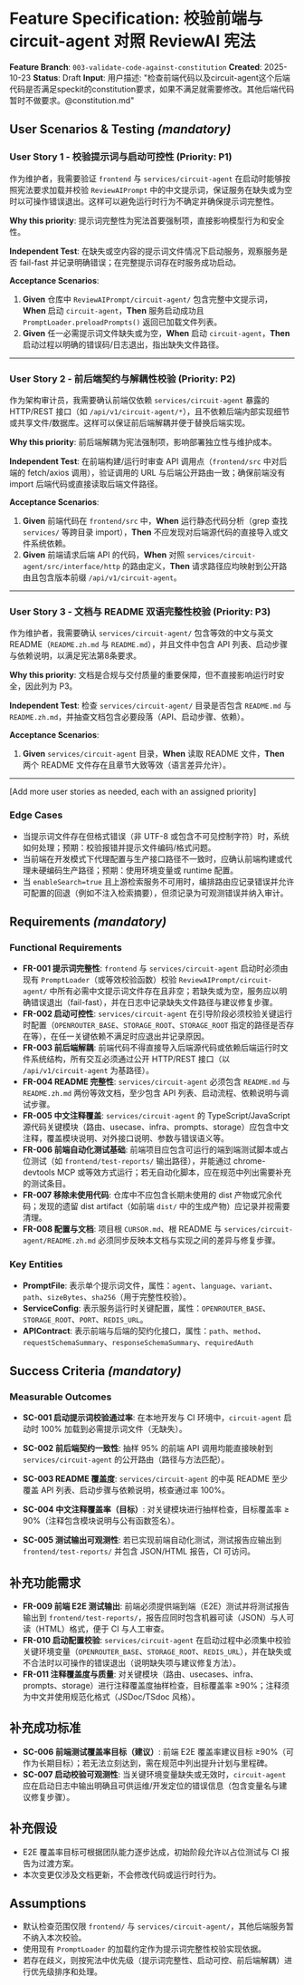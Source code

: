 # Feature Specification: 校验前端与 circuit-agent 对照 ReviewAI 宪法

**Feature Branch**: `003-validate-code-against-constitution`
**Created**: 2025-10-23
**Status**: Draft
**Input**: 用户描述: "检查前端代码以及circuit-agent这个后端代码是否满足speckit的constitution要求，如果不满足就需要修改。其他后端代码暂时不做要求。@constitution.md"

## User Scenarios & Testing *(mandatory)*

<!--
  IMPORTANT: User stories should be PRIORITIZED as user journeys ordered by importance.
  Each user story/journey must be INDEPENDENTLY TESTABLE - meaning if you implement just ONE of them,
  you should still have a viable MVP (Minimum Viable Product) that delivers value.

  Assign priorities (P1, P2, P3, etc.) to each story, where P1 is the most critical.
  Think of each story as a standalone slice of functionality that can be:
  - Developed independently
  - Tested independently
  - Deployed independently
  - Demonstrated to users independently
-->

### User Story 1 - 校验提示词与启动可控性 (Priority: P1)

作为维护者，我需要验证 `frontend` 与 `services/circuit-agent` 在启动时能够按照宪法要求加载并校验 `ReviewAIPrompt` 中的中文提示词，保证服务在缺失或为空时以可操作错误退出。这样可以避免运行时行为不确定并确保提示词完整性。

**Why this priority**: 提示词完整性为宪法首要强制项，直接影响模型行为和安全性。

**Independent Test**: 在缺失或空内容的提示词文件情况下启动服务，观察服务是否 fail-fast 并记录明确错误；在完整提示词存在时服务成功启动。

**Acceptance Scenarios**:

1. **Given** 仓库中 `ReviewAIPrompt/circuit-agent/` 包含完整中文提示词，**When** 启动 `circuit-agent`，**Then** 服务启动成功且 `PromptLoader.preloadPrompts()` 返回已加载文件列表。
2. **Given** 任一必需提示词文件缺失或为空，**When** 启动 `circuit-agent`，**Then** 启动过程以明确的错误码/日志退出，指出缺失文件路径。

---

### User Story 2 - 前后端契约与解耦性校验 (Priority: P2)

作为架构审计员，我需要确认前端仅依赖 `services/circuit-agent` 暴露的 HTTP/REST 接口（如 `/api/v1/circuit-agent/*`），且不依赖后端内部实现细节或共享文件/数据库。这样可以保证前后端解耦并便于替换后端实现。

**Why this priority**: 前后端解耦为宪法强制项，影响部署独立性与维护成本。

**Independent Test**: 在前端构建/运行时审查 API 调用点（`frontend/src` 中对后端的 fetch/axios 调用），验证调用的 URL 与后端公开路由一致；确保前端没有 import 后端代码或直接读取后端文件路径。

**Acceptance Scenarios**:

1. **Given** 前端代码在 `frontend/src` 中，**When** 运行静态代码分析（grep 查找 `services/` 等跨目录 import），**Then** 不应发现对后端源代码的直接导入或文件系统依赖。
2. **Given** 前端请求后端 API 的代码，**When** 对照 `services/circuit-agent/src/interface/http` 的路由定义，**Then** 请求路径应均映射到公开路由且包含版本前缀 `/api/v1/circuit-agent`。

---

### User Story 3 - 文档与 README 双语完整性校验 (Priority: P3)

作为维护者，我需要确认 `services/circuit-agent/` 包含等效的中文与英文 README（`README.zh.md` 与 `README.md`），并且文件中包含 API 列表、启动步骤与依赖说明，以满足宪法第8条要求。

**Why this priority**: 文档是合规与交付质量的重要保障，但不直接影响运行时安全，因此列为 P3。

**Independent Test**: 检查 `services/circuit-agent/` 目录是否包含 `README.md` 与 `README.zh.md`，并抽查文档包含必要段落（API、启动步骤、依赖）。

**Acceptance Scenarios**:

1. **Given** `services/circuit-agent` 目录，**When** 读取 README 文件，**Then** 两个 README 文件存在且章节大致等效（语言差异允许）。

---

[Add more user stories as needed, each with an assigned priority]

### Edge Cases

- 当提示词文件存在但格式错误（非 UTF-8 或包含不可见控制字符）时，系统如何处理；预期：校验报错并提示文件编码/格式问题。
- 当前端在开发模式下代理配置与生产接口路径不一致时，应确认前端构建或代理未硬编码生产路径；预期：使用环境变量或 runtime 配置。
- 当 `enableSearch=true` 且上游检索服务不可用时，编排路由应记录错误并允许可配置的回退（例如不注入检索摘要），但须记录为可观测错误并纳入审计。

## Requirements *(mandatory)*

<!--
  ACTION REQUIRED: The content in this section represents placeholders.
  Fill them out with the right functional requirements.
-->

### Functional Requirements

- **FR-001 提示词完整性**: `frontend` 与 `services/circuit-agent` 启动时必须由现有 `PromptLoader`（或等效校验函数）校验 `ReviewAIPrompt/circuit-agent/` 中所有必需中文提示词文件存在且非空；若缺失或为空，服务应以明确错误退出（fail-fast），并在日志中记录缺失文件路径与建议修复步骤。
- **FR-002 启动可控性**: `services/circuit-agent` 在引导阶段必须校验关键运行时配置（`OPENROUTER_BASE`、`STORAGE_ROOT`、`STORAGE_ROOT` 指定的路径是否存在等），在任一关键依赖不满足时应退出并记录原因。
- **FR-003 前后端解耦**: 前端代码不得直接导入后端源代码或依赖后端运行时文件系统结构，所有交互必须通过公开 HTTP/REST 接口（以 `/api/v1/circuit-agent` 为基路径）。
- **FR-004 README 完整性**: `services/circuit-agent` 必须包含 `README.md` 与 `README.zh.md` 两份等效文档，至少包含 API 列表、启动流程、依赖说明与调试步骤。
- **FR-005 中文注释覆盖**: `services/circuit-agent` 的 TypeScript/JavaScript 源代码关键模块（路由、usecase、infra、prompts、storage）应包含中文注释，覆盖模块说明、对外接口说明、参数与错误语义等。
- **FR-006 前端自动化测试基础**: 前端项目应包含可运行的端到端测试脚本或占位测试（如 `frontend/test-reports/` 输出路径），并能通过 chrome-devtools MCP 或等效方式运行；若无自动化脚本，应在规范中列出需要补充的测试条目。
- **FR-007 移除未使用代码**: 仓库中不应包含长期未使用的 dist 产物或冗余代码；发现的遗留 dist artifact（如前端 `dist/` 中的生成产物）应记录并视需要清理。
- **FR-008 配置与文档**: 项目根 `CURSOR.md`、根 README 与 `services/circuit-agent/README.zh.md` 必须同步反映本文档与实现之间的差异与修复步骤。

### Key Entities

- **PromptFile**: 表示单个提示词文件，属性：`agent`、`language`、`variant`、`path`、`sizeBytes`、`sha256`（用于完整性校验）。
- **ServiceConfig**: 表示服务运行时关键配置，属性：`OPENROUTER_BASE`、`STORAGE_ROOT`、`PORT`、`REDIS_URL`。
- **APIContract**: 表示前端与后端的契约化接口，属性：`path`、`method`、`requestSchemaSummary`、`responseSchemaSummary`、`requiredAuth`

## Success Criteria *(mandatory)*

<!--
  ACTION REQUIRED: Define measurable success criteria.
  These must be technology-agnostic and measurable.
-->

### Measurable Outcomes

- **SC-001 启动提示词校验通过率**: 在本地开发与 CI 环境中，`circuit-agent` 启动时 100% 加载到必需提示词文件（无缺失）。

- **SC-002 前后端契约一致性**: 抽样 95% 的前端 API 调用均能直接映射到 `services/circuit-agent` 的公开路由（路径与方法匹配）。

- **SC-003 README 覆盖度**: `services/circuit-agent` 的中英 README 至少覆盖 API 列表、启动步骤与依赖说明，核查通过率 100%。

- **SC-004 中文注释覆盖率（目标）**: 对关键模块进行抽样检查，目标覆盖率 ≥ 90%（注释包含模块说明与公有函数签名）。

- **SC-005 测试输出可观测性**: 若已实现前端自动化测试，测试报告应输出到 `frontend/test-reports/` 并包含 JSON/HTML 报告，CI 可访问。

## 补充功能需求

- **FR-009 前端 E2E 测试输出**: 前端必须提供端到端（E2E）测试并将测试报告输出到 `frontend/test-reports/`，报告应同时包含机器可读（JSON）与人可读（HTML）格式，便于 CI 与人工审查。
- **FR-010 启动配置校验**: `services/circuit-agent` 在启动过程中必须集中校验关键环境变量（`OPENROUTER_BASE`、`STORAGE_ROOT`、`REDIS_URL`），并在缺失或不合法时以可操作的错误退出（说明缺失项与建议修复方法）。
- **FR-011 注释覆盖度与质量**: 对关键模块（路由、usecases、infra、prompts、storage）进行注释覆盖度抽样检查，目标覆盖率 ≥90%；注释须为中文并使用规范化格式（JSDoc/TSdoc 风格）。

## 补充成功标准

- **SC-006 前端测试覆盖率目标（建议）**: 前端 E2E 覆盖率建议目标 ≥90%（可作为长期目标）；若无法立刻达到，需在规范中列出提升计划与里程碑。
- **SC-007 启动校验可观测性**: 当关键环境变量缺失或无效时，`circuit-agent` 应在启动日志中输出明确且可供运维/开发定位的错误信息（包含变量名与建议修复步骤）。

## 补充假设

- E2E 覆盖率目标可根据团队能力逐步达成，初始阶段允许以占位测试与 CI 报告为过渡方案。
- 本次变更仅涉及文档更新，不会修改代码或运行时行为。

## Assumptions

- 默认检查范围仅限 `frontend/` 与 `services/circuit-agent/`，其他后端服务暂不纳入本次校验。
- 使用现有 `PromptLoader` 的加载约定作为提示词完整性校验实现依据。
- 若存在歧义，则按宪法中优先级（提示词完整性、启动可控、前后端解耦）进行优先级排序和处理。

